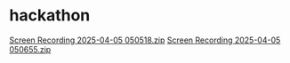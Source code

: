 # hackathon
[Screen Recording 2025-04-05 050518.zip](https://github.com/user-attachments/files/19611353/Screen.Recording.2025-04-05.050518.zip)
[Screen Recording 2025-04-05 050655.zip](https://github.com/user-attachments/files/19611354/Screen.Recording.2025-04-05.050655.zip)
